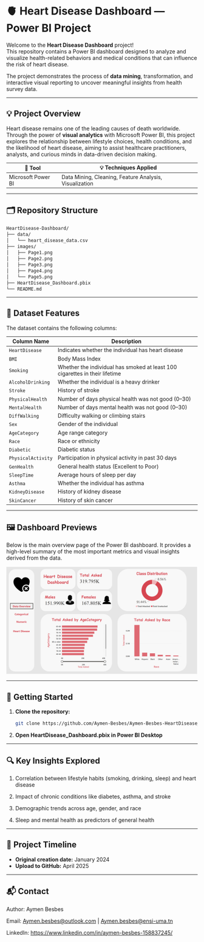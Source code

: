 # 🫀 Heart Disease Dashboard — Power BI Project

Welcome to the **Heart Disease Dashboard** project!  
This repository contains a Power BI dashboard designed to analyze and visualize health-related behaviors and medical conditions that can influence the risk of heart disease.

The project demonstrates the process of **data mining**, transformation, and interactive visual reporting to uncover meaningful insights from health survey data.

---

## 💡 Project Overview

Heart disease remains one of the leading causes of death worldwide. Through the power of **visual analytics** with Microsoft Power BI, this project explores the relationship between lifestyle choices, health conditions, and the likelihood of heart disease, aiming to assist healthcare practitioners, analysts, and curious minds in data-driven decision making.

| 🔧 **Tool**              | 💡 **Techniques Applied**                |
|---------------------------|------------------------------------------|
| Microsoft Power BI        | Data Mining, Cleaning, Feature Analysis, Visualization |

---

## 🗂️ Repository Structure

```plaintext
HeartDisease-Dashboard/
├── data/
│   └── heart_disease_data.csv
├── images/
│   ├── Page1.png
│   ├── Page2.png
│   ├── Page3.png
│   ├── Page4.png
│   └── Page5.png
├── HeartDisease_Dashboard.pbix
└── README.md 
```
---

## 🧾 Dataset Features

The dataset contains the following columns:

| Column Name           | Description |
|-----------------------|-------------|
| `HeartDisease`        | Indicates whether the individual has heart disease |
| `BMI`                 | Body Mass Index |
| `Smoking`             | Whether the individual has smoked at least 100 cigarettes in their lifetime |
| `AlcoholDrinking`     | Whether the individual is a heavy drinker |
| `Stroke`              | History of stroke |
| `PhysicalHealth`      | Number of days physical health was not good (0–30) |
| `MentalHealth`        | Number of days mental health was not good (0–30) |
| `DiffWalking`         | Difficulty walking or climbing stairs |
| `Sex`                 | Gender of the individual |
| `AgeCategory`         | Age range category |
| `Race`                | Race or ethnicity |
| `Diabetic`            | Diabetic status |
| `PhysicalActivity`    | Participation in physical activity in past 30 days |
| `GenHealth`           | General health status (Excellent to Poor) |
| `SleepTime`           | Average hours of sleep per day |
| `Asthma`              | Whether the individual has asthma |
| `KidneyDisease`       | History of kidney disease |
| `SkinCancer`          | History of skin cancer |

---

## 🖼️ Dashboard Previews

Below is the main overview page of the Power BI dashboard. It provides a high-level summary of the most important metrics and visual insights derived from the data.

![Dashboard Overview](images/Page1.png)

---

## 🚀 Getting Started

1. **Clone the repository:**
   ```bash
   git clone https://github.com/Aymen-Besbes/Aymen-Besbes-HeartDisease_Dashboard.git
2. **Open HeartDisease_Dashboard.pbix in Power BI Desktop**

---

## 🔍 Key Insights Explored

1. Correlation between lifestyle habits (smoking, drinking, sleep) and heart disease

2. Impact of chronic conditions like diabetes, asthma, and stroke

3. Demographic trends across age, gender, and race

4. Sleep and mental health as predictors of general health

---

## 📅 Project Timeline

- **Original creation date:** January 2024  
- **Upload to GitHub:** April 2025

---
## 📬 Contact
Author: Aymen Besbes

Email: Aymen.besbes@outlook.com | Aymen.besbes@ensi-uma.tn

LinkedIn: https://www.linkedin.com/in/aymen-besbes-158837245/
